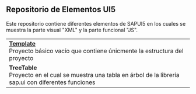 ## Repositorio de Elementos UI5

Este repositorio contiene diferentes elementos de SAPUI5 en los cuales se muestra la parte visual "XML" y la parte funcional "JS".

|               |
| ------------- |
|<a href="https://github.com/Christian-Calvo/SAPUI5-Fiori/tree/main/table">**Template**</a><br>Proyecto básico vacío que contiene únicmente la estructura del proyecto|
|**TreeTable**<br>Proyecto en el cual se muestra una tabla en árbol de la librería sap.ui con diferentes funciones|




